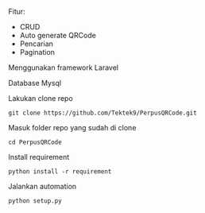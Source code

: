 Fitur:
- CRUD
- Auto generate QRCode
- Pencarian
- Pagination


Menggunakan framework Laravel

Database Mysql



Lakukan clone repo
```
git clone https://github.com/Tektek9/PerpusQRCode.git
```

Masuk folder repo yang sudah di clone
```
cd PerpusQRCode
```

Install requirement
```
python install -r requirement
```

Jalankan automation
```
python setup.py
```
